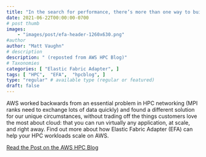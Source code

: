 ```yaml
---
title: "In the search for performance, there’s more than one way to build a network"
date: 2021-06-22T00:00:00-0700
# post thumb
images:
    - "images/post/efa-header-1260x630.png"
#author
author: "Matt Vaughn"
# description
description: " (reposted from AWS HPC Blog)"
# Taxonomies
categories: [ "Elastic Fabric Adapter", ]
tags: [ "HPC",  "EFA",  "hpcblog", ]
type: "regular" # available type (regular or featured)
draft: false
---
```


AWS worked backwards from an essential problem in HPC networking (MPI ranks need to exchange lots of data quickly) and found a different solution for our unique circumstances, without trading off the things customers love the most about cloud: that you can run virtually any application, at scale, and right away. Find out more about how Elastic Fabric Adapter (EFA) can help your HPC workloads scale on AWS.

<a href="https://aws.amazon.com/blogs/hpc/in-the-search-for-performance-theres-more-than-one-way-to-build-a-network/" class="btn btn-primary btn-lg active" role="button" aria-pressed="true" style="margin-top: 8px;">Read the Post on the AWS HPC Blog</a>